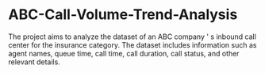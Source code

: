 # ABC-Call-Volume-Trend-Analysis
The project aims to analyze the dataset of an ABC company ' s inbound call center for the insurance category. The dataset includes information such as agent names, queue time, call time, call duration, call status, and other relevant details.
